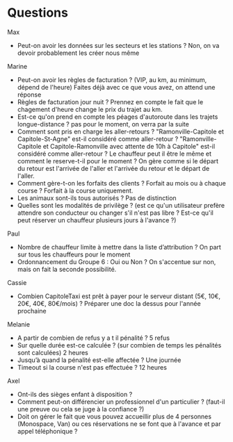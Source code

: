 # Questions

Max
- Peut-on avoir les données sur les secteurs et les stations ? Non, on va devoir probablement les créer nous même

Marine
- Peut-on avoir les règles de facturation ? (VIP, au km, au minimum, dépend de l'heure) Faites déjà avec ce que vous avez, on attend une réponse
- Règles de facturation jour nuit ? Prennez en compte le fait que le chagement d'heure change le prix du trajet au km.
- Est-ce qu'on prend en compte les péages d'autoroute dans les trajets longue-distance ? pas pour le moment, on verra par la suite
- Comment sont pris en charge les aller-retours ? "Ramonville-Capitole et Capitole-St-Agne" est-il considéré comme aller-retour ? "Ramonville-Capitole et Capitole-Ramonville avec attente de 10h à Capitole" est-il considéré comme aller-retour ? Le chauffeur peut il être le même et comment le reserve-t-il pour le moment ?
On gère comme si le départ du retour est l'arrivée de l'aller et l'arrivée du retour et le départ de l'aller.
- Comment gère-t-on les forfaits des clients ? Forfait au mois ou à chaque course ? Forfait à la course uniquement.
- Les animaux sont-ils tous autorisés ? Pas de distinction
- Quelles sont les modalités de privilège ? (est ce qu'un utilisateur prefère attendre son conducteur ou changer s'il n'est pas libre ? Est-ce qu'il peut réserver un chauffeur plusieurs jours à l'avance ?)

Paul
- Nombre de chauffeur limite à mettre dans la liste d’attribution ? On part sur tous les chauffeurs pour le moment
- Ordonnancement du Groupe 6  : Oui ou Non ? On s'accentue sur non, mais on fait la seconde possibilité.

Cassie
- Combien CapitoleTaxi est prêt à payer pour le serveur distant (5€, 10€, 20€, 40€, 80€/mois) ? Préparer une doc la dessus pour l'année prochaine

Melanie 
- A partir de combien de refus y a t il pénalité ? 5 refus
- Sur quelle durée est-ce calculée ? (sur combien de temps les pénalités sont calculées) 2 heures
- Jusqu’à quand la pénalité est-elle affectée ? Une journée
- Timeout si la course n'est pas effectuée ? 12 heures

Axel
- Ont-ils des sièges enfant à disposition ?
- Comment peut-on différencier un professionnel d'un particulier ? (faut-il une preuve ou cela se juge à la confiance ?)
- Doit on gérer le fait que vous pouvez accueillir plus de 4 personnes (Monospace, Van) ou ces réservations ne se font que à l'avance et par appel téléphonique ?
